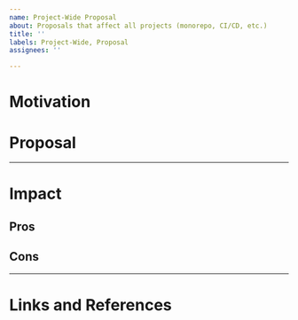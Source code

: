 ```yaml
---
name: Project-Wide Proposal
about: Proposals that affect all projects (monorepo, CI/CD, etc.)
title: ''
labels: Project-Wide, Proposal
assignees: ''

---
```


# Motivation
<!--- Short description of the motivation -->
<!--- What impact will it have on our current setup -->

# Proposal
<!--- Actual implementation, examples, ... -->

----

# Impact
<!--- (OPTIONAL) delete if no pros or cons -->

## Pros
<!--- (OPTIONAL) Short bullet points -->

## Cons
<!--- (OPTIONAL) Short bullet points -->

----

# Links and References
<!--- (OPTIONAL) delete if empty -->
